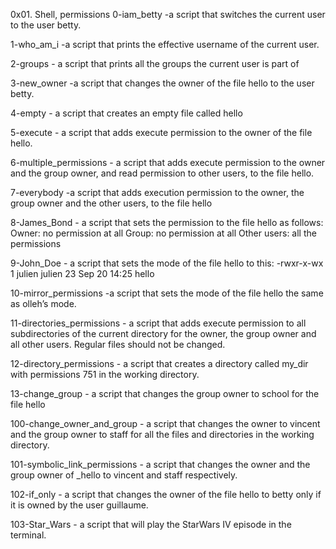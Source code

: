 0x01. Shell, permissions
0-iam_betty -a script that switches the current user to the user betty.

1-who_am_i -a script that prints the effective username of the current user.

2-groups - a script that prints all the groups the current user is part of

3-new_owner -a script that changes the owner of the file hello to the user betty.

4-empty - a script that creates an empty file called hello

5-execute - a script that adds execute permission to the owner of the file hello.

6-multiple_permissions - a script that adds execute permission to the owner and the group owner, and read permission to other users, to the file hello.

7-everybody -a script that adds execution permission to the owner, the group owner and the other users, to the file hello

8-James_Bond - a script that sets the permission to the file hello as follows:
Owner: no permission at all
Group: no permission at all
Other users: all the permissions

9-John_Doe - a script that sets the mode of the file hello to this:
-rwxr-x-wx 1 julien julien 23 Sep 20 14:25 hello

10-mirror_permissions -a script that sets the mode of the file hello the same as olleh’s mode.

11-directories_permissions - a script that adds execute permission to all subdirectories of the current directory for the owner, the group owner and all other users. Regular files should not be changed.

12-directory_permissions - a script that creates a directory called my_dir with permissions 751 in the working directory.

13-change_group -  a script that changes the group owner to school for the file hello

100-change_owner_and_group - a script that changes the owner to vincent and the group owner to staff for all the files and directories in the working directory.

101-symbolic_link_permissions - a script that changes the owner and the group owner of _hello to vincent and staff respectively.

102-if_only - a script that changes the owner of the file hello to betty only if it is owned by the user guillaume.

103-Star_Wars - a script that will play the StarWars IV episode in the terminal.
